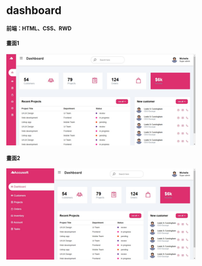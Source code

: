 # dashboard
#### 前端：HTML、CSS、RWD 

   
#### 畫面1
![image](https://github.com/michelle-lai/dashboard/blob/main/%E7%95%AB%E9%9D%A21.jpg)  

  
#### 畫面2
![image](https://github.com/michelle-lai/dashboard/blob/main/%E7%95%AB%E9%9D%A22.jpg)  

  
